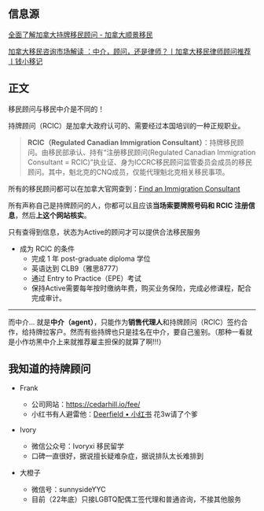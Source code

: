 
## 信息源

[全面了解加拿大持牌移民顾问 - 加拿大顺景移民](https://www.immica.com/regulated-canadian-immigration-consultant/)

[加拿大移民咨询市场解读 ：中介，顾问，还是律师？丨加拿大移民律师顾问推荐丨钱小移记](https://qianxiaoyi.com/canada-immigration-lawyer-and-consultant/)

## 正文

移民顾问与移民中介是不同的！

持牌顾问（RCIC）是加拿大政府认可的、需要经过本国培训的一种正规职业。

>**RCIC（Regulated Canadian Immigration Consultant）**：持牌移民顾问。由移民部承认、持有“注册移民顾问(Regulated Canadian Immigration Consultant = RCIC)”执业证、身为ICCRC移民顾问监管委员会成员的移民顾问。其中，魁北克的CNQ成员，仅能代理魁北克相关移民事项。[](https://qianxiaoyi.com/canada-immigration-lawyer-and-consultant/)

所有的移民顾问都可以在加拿大官网查到：[Find an Immigration Consultant](https://college-ic.ca/protecting-the-public/find-an-immigration-consultant)

所有声称自己是持牌顾问的人，你都可以且应该**当场索要牌照号码和 RCIC 注册信息**，然后**上这个网站核实**。

只有查得到信息，状态为Active的顾问才可以提供合法移民服务

<!--绝大多数加拿大移民顾问本人都在加拿大境内，且估计华人顾问也就几百名。-->

- 成为 RCIC 的条件
	- 完成 1 年 post-graduate diploma 学位
	- 英语达到 CLB9（雅思8777）
	- 通过 Entry to Practice（EPE）考试
	- 保持Active需要每年按时缴纳年费，购买业务保险，完成必修课程，配合完成审计。

---

而中介... 就是**中介（agent）**，只能作为**销售代理人**和持牌顾问（RCIC）签约合作，给持牌拉客户。然而有些持牌也只是挂名在中介，要自己鉴别。（那种一看就是小作坊黑中介上来就推荐雇主担保的就算了啊!!!）

<!--法律上来说，中国注册的移民中介公司都不具备合法资格代表消费者来办理移民/留学申请，本身没有资格给移民建议、不能起草法律文件、填报表格等。能够代表申请与移民局IRCC沟通的只有持牌移民顾问和注册律师，其余都属于“非法”。-->


## 我知道的持牌顾问

- Frank 
	- 公司网站：https://cedarhill.io/fee/
	- 小红书有人避雷他：[Deerfield • 小红书](https://www.xiaohongshu.com/user/profile/5a534e92e8ac2b2ae440fa55?xhsshare=CopyLink&appuid=551841ada46e967d8b77dcbc&apptime=1669444261) 花3w请了个爹

- Ivory
	- 微信公众号：Ivoryxi 移民留学 
	- 口碑一直很好，据说擅长疑难杂症，据说排队太长难排到

- 大橙子
	- 微信号：sunnysideYYC
	- 目前（22年底）只接LGBTQ配偶工签代理和普通咨询，不接其他服务


